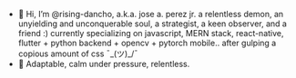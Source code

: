 - 👋 Hi, I’m @rising-dancho, a.k.a. jose a. perez jr. a relentless demon, an unyielding and unconquerable soul, a strategist, a keen observer, and a friend  :) currently specializing on javascript, MERN stack, react-native, flutter + python backend + opencv + pytorch mobile.. after gulping a copious amount of css ¯\_(ツ)_/¯
- 🧗 Adaptable, calm under pressure, relentless.
